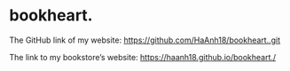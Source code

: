 # bookheart.
The GitHub link of my website: https://github.com/HaAnh18/bookheart..git

The link to my bookstore’s website: https://haanh18.github.io/bookheart./
